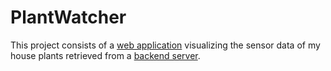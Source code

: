 # PlantWatcher

This project consists of a [web application](./app) visualizing the sensor data of my house plants retrieved from a [backend server](./server).
